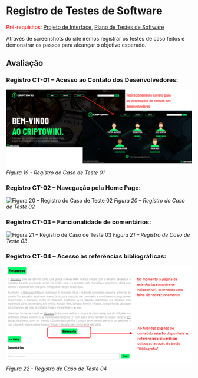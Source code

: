 # Registro de Testes de Software

<span style="color:red">Pré-requisitos: <a href="3-Projeto de Interface.md"> Projeto de Interface</a></span>, <a href="8-Plano de Testes de Software.md"> Plano de Testes de Software</a>

Através de screenshots do site iremos registrar os testes de caso feitos e demonstrar os passos para alcançar o objetivo esperado. 

## Avaliação

### Registro CT-01 – Acesso ao Contato dos Desenvolvedores:

![Figura 19 - Registro do Caso de Teste 01](./img/Figura%2019%20-%20Registro%20do%20Caso%20de%20Teste%2001.png)
*Figura 19 - Registro do Caso de Teste 01*

### Registro CT-02 – Navegação pela Home Page:

![Figura 20 – Registro do Caso de Teste 02](./img/Figura%2020%20%E2%80%93%20Registro%20do%20Caso%20de%20Teste%2002.png)
*Figura 20 – Registro do Caso de Teste 02*

### Registro CT-03 – Funcionalidade de comentários:

![Figura 21 – Registro de Caso de Teste 03](./img/Figura%2021%20%E2%80%93%20Registro%20de%20Caso%20de%20Teste%2003.png)
*Figura 21 – Registro de Caso de Teste 03*

### Registro CT-04 – Acesso às referências bibliográficas:

![Figura 22 - Registro de Caso de Teste 04](./img/Figura%2022%20-%20Registro%20de%20Caso%20de%20Teste%2004.PNG)
*Figura 22 - Registro de Caso de Teste 04*